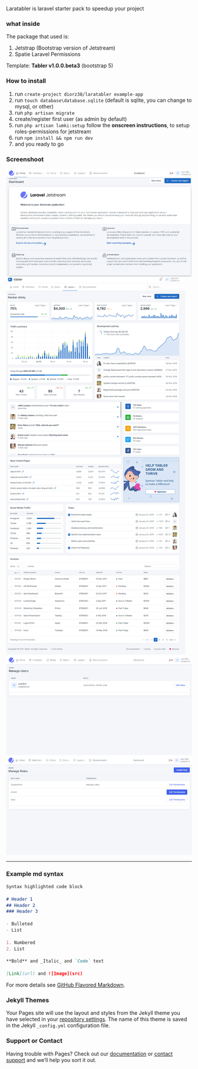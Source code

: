 
Laratabler is laravel starter pack to speedup your project

### what inside

The package that used is:
1. Jetstrap (Bootstrap version of Jetstream)
2. Spatie Laravel Permissions

Template: **Tabler v1.0.0.beta3** (bootstrap 5)

### How to install
1. run `create-project diorz38/laratabler example-app`
2. run `touch database\database.sqlite` (default is sqlite, you can change to mysql, or other)
3. run `php artisan migrate`
4. create/register first user (as admin by default)
5. run `php artisan lumki:setup` follow the **onscreen instructions**, to setup roles-permissions for jetstream
6. run `npm install && npm run dev`
7. and you ready to go

### Screenshoot
<p>
  <img src="https://github.com/diorz38/laratabler/raw/main/docs/screenshot-1.png">
  <img src="https://github.com/diorz38/laratabler/raw/main/docs/screenshot-2.png">
  <img src="https://github.com/diorz38/laratabler/raw/main/docs/screenshot-3.png">
  <img src="https://github.com/diorz38/laratabler/raw/main/docs/screenshot-4.png">
</p>

-----

### Example md syntax
```markdown
Syntax highlighted code block

# Header 1
## Header 2
### Header 3

- Bulleted
- List

1. Numbered
2. List

**Bold** and _Italic_ and `Code` text

[Link](url) and ![Image](src)
```

For more details see [GitHub Flavored Markdown](https://guides.github.com/features/mastering-markdown/).

### Jekyll Themes

Your Pages site will use the layout and styles from the Jekyll theme you have selected in your [repository settings](https://github.com/diorz38/lara8tabler/settings/pages). The name of this theme is saved in the Jekyll `_config.yml` configuration file.

### Support or Contact

Having trouble with Pages? Check out our [documentation](https://docs.github.com/categories/github-pages-basics/) or [contact support](https://support.github.com/contact) and we’ll help you sort it out.
